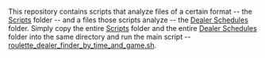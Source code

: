 This repository contains scripts that analyze files of a certain format -- the [Scripts](https://github.com/BizTheDad/cybersecurity-bootcamp/tree/main/LinuxScripting/DealerAnalysis) folder -- and a files those scripts analyze -- the [Dealer Schedules](https://github.com/BizTheDad/cybersecurity-bootcamp/tree/main/LinuxScripting/DealerAnalysis/DealerSchedules) folder. Simply copy the entire [Scripts](https://github.com/BizTheDad/cybersecurity-bootcamp/tree/main/LinuxScripting/DealerAnalysis) folder and the entire [Dealer Schedules](https://github.com/BizTheDad/cybersecurity-bootcamp/tree/main/LinuxScripting/DealerAnalysis/DealerSchedules) folder into the same directory and run the main script -- [roulette_dealer_finder_by_time_and_game.sh](https://github.com/BizTheDad/cybersecurity-bootcamp/blob/main/LinuxScripting/DealerAnalysis/Scripts/roulette_dealer_finder_by_time_and_game.sh).

